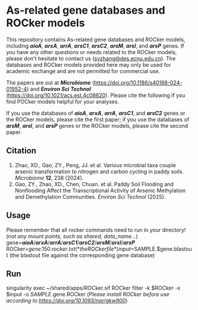 # As-related gene databases and ROCker models

This repository contains As-related gene databases and ROCker models, including ***aioA***, ***arxA***, ***arrA***, ***arsC1***, ***arsC2***, ***arsM***, ***arsI***, and ***arsP*** genes. If you have any other questions or needs related to the ROCker models, please don't hesitate to contact us (syzhang@des.ecnu.edu.cn). The databases and ROCker models provided here may only be used for academic exchange and are not permitted for commercial use.

The papers are out at ***Microbiome*** (https://doi.org/10.1186/s40168-024-01952-4) and ***Environ Sci Technol*** (https://doi.org/10.1021/acs.est.4c08620). Please cite the following if you find POCker models helpful for your analyses. 

If you use the databases of ***aioA***, ***arxA***, ***arrA***, ***arsC1***, and ***arsC2*** genes or the ROCker models, please cite the first paper; if you use the databases of ***arsM***, ***arsI***, and ***arsP*** genes or the ROCker models, please cite the second paper.

## Citation
1. Zhao, XD., Gao, ZY., Peng, JJ. et al. Various microbial taxa couple arsenic transformation to nitrogen and carbon cycling in paddy soils. *Microbiome* **12**, 238 (2024).
2. Gao, ZY., Zhao, XD., Chen, Chuan. et al. Paddy Soil Flooding and Nonflooding Affect the Transcriptional Activity of Arsenic Methylation and Demethylation Communities. *Environ Sci Technol* (2025).

## Usage 
Please remember that all rocker commands need to run in your directory! (*not any mount points, such as shared, data_name...*)
gene=***aioA***/***arxA***/***arrA***/***arsC1***/***arsC2***/***arsM***/***arsI***/***arsP***
ROCker=$gene.150.rocker.txt (*the ROCker file*)
input=$SAMPLE.$gene.blastout (the blastout file against the corresponding gene database)
## Run
singularity exec ~/shared/apps/ROCker.sif ROCker filter -k $ROCker -x $input -o $SAMPLE.$gene.ROCker (*Please install ROCker before use according to https://doi.org/10.1093/nar/gkw900*)
